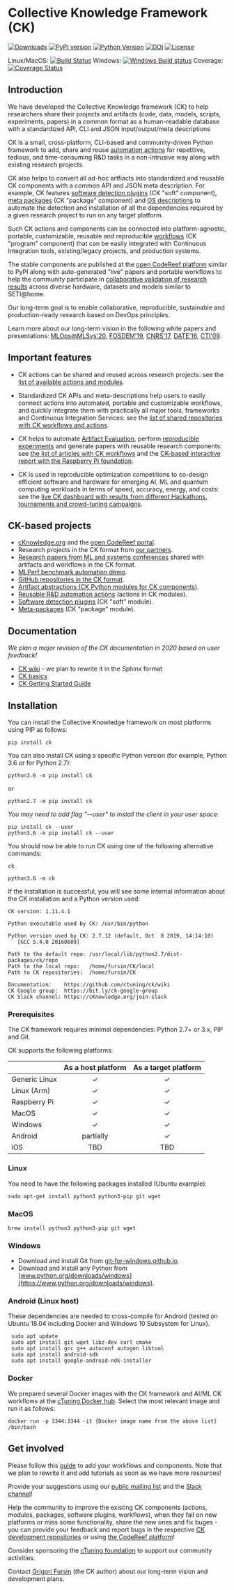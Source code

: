 # Collective Knowledge Framework (CK)

[![Downloads](https://pepy.tech/badge/ck)](https://pepy.tech/project/ck)
[![PyPI version](https://badge.fury.io/py/ck.svg)](https://badge.fury.io/py/ck)
[![Python Version](https://img.shields.io/badge/python-2.7%20|%203.4+-blue.svg)](https://pypi.org/project/ck)
[![DOI](https://zenodo.org/badge/DOI/10.5281/zenodo.2459444.svg)](https://doi.org/10.5281/zenodo.2459444)
[![License](https://img.shields.io/badge/License-BSD%203--Clause-blue.svg)](https://opensource.org/licenses/BSD-3-Clause)

Linux/MacOS: [![Build Status](https://travis-ci.org/ctuning/ck.svg?branch=master)](https://travis-ci.org/ctuning/ck)
Windows: [![Windows Build status](https://ci.appveyor.com/api/projects/status/iw2k4eajy54xrvqc?svg=true)](https://ci.appveyor.com/project/gfursin/ck)
Coverage: [![Coverage Status](https://coveralls.io/repos/github/ctuning/ck/badge.svg)](https://coveralls.io/github/ctuning/ck)



## Introduction

We have developed the Collective Knowledge framework (CK) to help researchers 
share their projects and artifacts (code, data, models, scripts, experiments, papers)
in a common format as a human-readable database with a standardized API, CLI and JSON input/output/meta descriptions

CK is a small, cross-platform, CLI-based and community-driven Python framework 
to add, share and reuse [automation actions](https://codereef.ai/portal/c/cr-action) 
for repetitive, tedious, and time-consuming R&D tasks in a non-intrusive way
along with existing research projects.

CK also helps to convert all ad-hoc artfiacts into standardized and reusable CK components 
with a common API and JSON meta description.
For example, CK features 
[software detection plugins](https://codereef.ai/portal/c/soft) (CK "soft" component), 
[meta packages](https://codereef.ai/portal/c/package) (CK "package" component) 
and [OS descriptions](https://codereef.ai/portal/c/os)
to automate the detection and installation of all the dependencies 
required by a given research project to run on any target platform.

Such CK actions and components can be connected into platform-agnostic, 
portable, customizable, reusable and reproducible [workflows](https://CodeReef.ai/portal/c/program) 
(CK "program" component) that can be easily integrated with Continuous Integration tools, 
existing/legacy projects, and production systems.

The stable components are published at the [open CodeReef platform](https://CodeReef.ai/static/docs)
similar to PyPI along with auto-generated "live" papers and portable workflows 
to help the community participate in [collaborative validation of research results](https://CodeReef.ai/portal/c/result) 
across diverse hardware, datasets and models similar to SETI@home.

Our long-term goal is to enable collaborative, reproducible, sustainable and production-ready research 
based on DevOps principles.

Learn more about our long-term vision in the following white papers and presentations: 
[MLOps@MLSys'20]( https://arxiv.org/abs/2001.07935 ),
[FOSDEM'19](https://doi.org/10.5281/zenodo.2556147),
[CNRS'17](https://www.slideshare.net/GrigoriFursin/enabling-open-and-reproducible-computer-systems-research-the-good-the-bad-and-the-ugly),
[DATE'16](https://www.researchgate.net/publication/304010295_Collective_Knowledge_Towards_RD_Sustainability),
[CTI'09](https://hal.inria.fr/inria-00436029v2).



## Important features

* CK actions can be shared and reused across research projects:
  see the [list of available actions and modules](https://codereef.ai/portal/c/module).

* Standardized CK APIs and meta-descriptions help  users 
  to easily connect actions into automated, portable and customizable workflows, 
  and quickly integrate them with practically all major tools, frameworks and Continuous Integration Services: 
  see the [list of shared repositories with CK workflows and actions](https://dev.codereef.ai/portal/c/cr-repo).

* CK helps to automate [Artifact Evaluation](https://cTuning.org/ae), 
  perform [reproducible experiments](https://codereef.ai/portal/c/cr-result) 
  and generate papers with reusable research components:
  see [the list of articles with CK workflows](https://codereef.ai/portal/search/?q=%22reproduced-papers%22) 
  and the [CK-based interactive report with the Raspberry Pi foundation](https://codereef.ai/portal/c/report/rpi3-crowd-tuning-2017-interactive).

* CK is used in reproducible optimization competitions to co-design efficient software and hardware
  for emerging AI, ML and quantum computing workloads in terms of speed, accuracy, energy, and costs: 
  see the [live CK dashboard with results from different Hackathons, tournaments and crowd-tuning campaigns](https://dev.codereef.ai/portal/search/?q=%22codereef-result%22).



## CK-based projects

* [cKnowledge.org](https://cKnowledge.org) and the [open CodeReef portal](https://CodeReef.ai/static/docs).
* Research projects in the CK format from [our partners](https://cKnowledge.org/partners.html).
* [Research papers from ML and systems conferences](https://codereef.ai/portal/search/?q=%22reproduced-papers%22%20AND%20%22portable-workflow-ck%22) shared with artifacts and workflows in the CK format.
* [MLPerf benchmark automation demo](https://CodeReef.ai/demo).
* [GitHub repositories in the CK format](https://CodeReef.ai/portal/c/cr-repo).
* [Artifact abstractions (CK Python modules for CK components)](https://CodeReef.ai/portal/c/module).
* [Reusable R&D automation actions](https://CodeReef.ai/portal/c/cr-action) (actions in CK modules).
* [Software detection plugins](https://CodeReef.ai/portal/c/soft) (CK "soft" module).
* [Meta-packages](https://CodeReef.ai/portal/c/package) (CK "package" module).




## Documentation

*We plan a major revision of the CK documentation in 2020 based on user feedback!*

* [CK wiki](https://github.com/ctuning/ck/wiki) - we plan to rewrite it in the Sphinx format 
* [CK basics](https://michel.steuwer.info/About-CK)
* [CK Getting Started Guide](https://github.com/ctuning/ck/wiki/First-steps)





## Installation

You can install the Collective Knowledge framework on most platforms using PIP as follows:

```
pip install ck
```

You can also install CK using a specific Python version (for example, Python 3.6 or for Python 2.7):
```
python3.6 -m pip install ck
```
or
```
python2.7 -m pip install ck
```

*You may need to add flag "--user" to install the client in your user space:*
```
pip install ck --user
python3.6 -m pip install ck --user
```

You should now be able to run CK using one of the following alternative commands:
```
ck

python3.6 -m ck
```

If the installation is successful, you will see some internal information 
about the CK installation and a Python version used:

```
CK version: 1.11.4.1

Python executable used by CK: /usr/bin/python

Python version used by CK: 2.7.12 (default, Oct  8 2019, 14:14:10)
   [GCC 5.4.0 20160609]

Path to the default repo: /usr/local/lib/python2.7/dist-packages/ck/repo
Path to the local repo:   /home/fursin/CK/local
Path to CK repositories:  /home/fursin/CK

Documentation:    https://github.com/ctuning/ck/wiki
CK Google group:  https://bit.ly/ck-google-group
CK Slack channel: https://cKnowledge.org/join-slack
```

### Prerequisites

The CK framework requires minimal dependencies: Python 2.7+ or 3.x, PIP and Git. 

CK supports the following platforms:

|               | As a host platform | As a target platform |
|---------------|:------------------:|:--------------------:|
| Generic Linux | ✓ | ✓ |
| Linux (Arm)   | ✓ | ✓ |
| Raspberry Pi  | ✓ | ✓ |
| MacOS         | ✓ | ✓ |
| Windows       | ✓ | ✓ |
| Android       | partially | ✓ |
| iOS           | TBD | TBD |

### Linux

You need to have the following packages installed (Ubuntu example):

```
sudo apt-get install python3 python3-pip git wget
```

### MacOS

```
brew install python3 python3-pip git wget
```

### Windows

* Download and install Git from [git-for-windows.github.io](https://git-for-windows.github.io).
* Download and install any Python from [www.python.org/downloads/windows](https://www.python.org/downloads/windows).

### Android (Linux host)

These dependencies are needed to cross-compile for Android (tested on Ubuntu 18.04 including Docker and Windows 10 Subsystem for Linux). 

```
 sudo apt update
 sudo apt install git wget libz-dev curl cmake
 sudo apt install gcc g++ autoconf autogen libtool
 sudo apt install android-sdk
 sudo apt install google-android-ndk-installer
```

### Docker

We prepared several Docker images with the CK framework and AI/ML CK workflows 
at the [cTuning Docker hub](https://hub.docker.com/u/ctuning).
Select the most relevant image and run it as follows:
```
docker run -p 3344:3344 -it {Docker image name from the above list} /bin/bash
```


## Get involved

Please follow this [guide](https://github.com/ctuning/ck/wiki) to add your workflows and components. Note that we plan to rewrite it and add tutorials as soon as we have more resources!

Provide your suggestions using our [public mailing list](https://groups.google.com/forum/#!forum/collective-knowledge) 
and the [Slack channel](https://cKnowledge.org/join-slack)!

Help the community to improve the existing CK components (actions, modules, packages, software plugins, workflows),
when they fail on new platforms or miss some functionality, share the new ones and fix buges - you can provide 
your feedback and report bugs in the respective [CK development repositories](https://codereef.ai/portal/c/cr-repo) 
or using [the CodeReef platform](https://CodeReef.ai/portal)!

Consider sponsoring the [cTuning foundation](https://cTuning.org) to support our community activities.

Contact [Grigori Fursin](mailto:grigori.fursin@ctuning.org) (the CK author) about our long-term vision and development plans.
